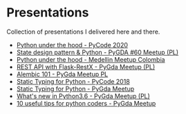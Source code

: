 Presentations
=============

Collection of presentations I delivered here and there.


- [Python under the hood - PyCode 2020](https://github.com/stovorov/presentations/blob/master/python_under_the_hood_2020_v2.md)
- [State design pattern & Python - PyGDA #60 Meetup (PL)](https://github.com/stovorov/presentations/blob/master/PyGDA60/presentation.md)
- [Python under the hood - Medellin Meetup Colombia](https://github.com/stovorov/presentations/blob/master/python_under_the_hood_2020.md)
- [REST API with Flask-RestX - PyGda Meetup (PL)](https://stovorov.github.io/flask_restx_demo/presentation/#/)
- [Alembic 101 - PyGda Meetup PL](https://stovorov.github.io/Alembic101/presentation/#/)
- [Static Typing for Python - PyCode 2018](https://github.com/stovorov/static-typing-for-python)
- [Static Typing for Python - PyGda Meetup](https://github.com/stovorov/presentations/blob/master/Static%20typing%20for%20python.pdf)
- [What's new in Python3.6 - PyGda Meetup (PL)](https://github.com/stovorov/presentations/blob/master/PyGDA21.pdf)
- [10 useful tips for python coders - PyGda Meetup](https://github.com/stovorov/presentations/blob/master/PyGDA18.pdf)
